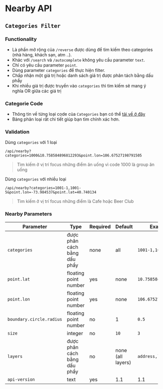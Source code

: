# Nearby API

## `Categories Filter`

### Functionality
- Là phần mở rộng của `/reverse` được dùng để tìm kiếm theo categories (nhà hàng, khách sạn, atm ..).
- Khác với `/search` và `/autocomplete` không yêu cầu parameter `text`.
- Chỉ có yêu cầu parameter `point`.
- Dùng parameter `categories` để thực hiện filter.
- Chấp nhận một giá trị hoặc danh sách giá trị được phân tách bằng dấu phẩy
- Khi nhiều giá trị được truyền vào `categories` thì tìm kiếm sẽ mang ý nghĩa OR giữa các giá trị

### Categorie Code
- Thông tin về từng loại code của `Categories` bạn có thể [tải về ở đây](/Geocoder/poicat/vietmap-poi-category.xlsx?raw=true)
- Bảng phân loại rất chi tiết giúp bạn tìm chính xác hơn.
### Validation

Dùng `categories` với 1 loại

`/api/nearby?categories=1000&10.758584896812293&point.lon=106.67527198791505`

> Tìm kiếm ở vị trí focus những điểm ăn uống vì code 1000 là group ăn uống


Dùng `categories` với nhiều loại

`/api/nearby?categories=1001-1,1001-5&point.lon=-73.984537&point.lat=40.740134`

> Tìm kiếm ở vị trí focus những điểm là Cafe hoặc Beer Club

### Nearby Parameters
Parameter | Type | Required | Default | Example
--- | --- | --- | --- | ---
`categories` | được phân cách bằng dấu phẩy | none | all | `1001-1,1001-5`
`point.lat` | floating point number | yes | none | `10.758584896812293`
`point.lon` | floating point number | yes | none | `106.67527198791505`
`boundary.circle.radius` | floating point number | no | 1 | `0.5`
`size` | integer | no | `10` | `3`
`layers` | được phân cách bằng dấu phẩy | no | none (all layers) | `address,locality`
`api-version` | text | yes | 1.1 | 1.1 
